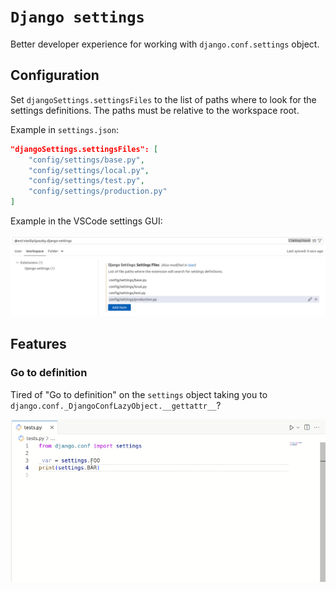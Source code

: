 # `Django settings`

Better developer experience for working with `django.conf.settings` object.

## Configuration

Set `djangoSettings.settingsFiles` to the list of paths where to look for the settings definitions. The paths must be
relative to the workspace root.

Example in `settings.json`:

```json
"djangoSettings.settingsFiles": [
	"config/settings/base.py",
	"config/settings/local.py",
	"config/settings/test.py",
	"config/settings/production.py"
]
```

Example in the VSCode settings GUI:

![GUI configuration example](assets/gui_configuration_example.png)

## Features

### Go to definition

Tired of "Go to definition" on the `settings` object taking you to `django.conf._DjangoConfLazyObject.__gettattr__`?

![Go to definition demo](assets/go_to_definition_demo.gif)
